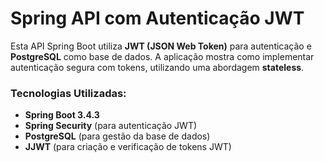 # Spring API com Autenticação JWT

Esta API Spring Boot utiliza **JWT (JSON Web Token)** para autenticação e **PostgreSQL** como base de dados. A aplicação mostra como implementar autenticação segura com tokens, utilizando uma abordagem **stateless**.

### Tecnologias Utilizadas:
- **Spring Boot 3.4.3**
- **Spring Security** (para autenticação JWT)
- **PostgreSQL** (para gestão da base de dados)
- **JJWT** (para criação e verificação de tokens JWT)
